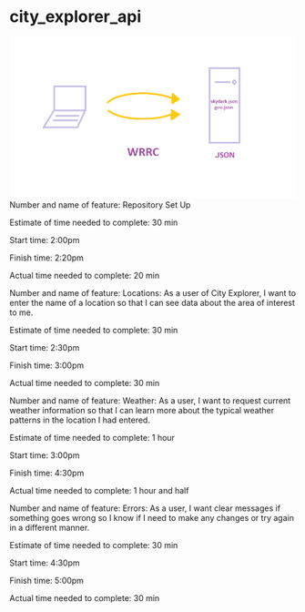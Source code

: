 # city_explorer_api
![image](images/WRRC.png)
Number and name of feature: Repository Set Up

Estimate of time needed to complete: 30 min

Start time: 2:00pm

Finish time: 2:20pm

Actual time needed to complete: 20 min


Number and name of feature: Locations: As a user of City Explorer, I want to enter the name of a location so that I can see data about the area of interest to me.

Estimate of time needed to complete: 30 min

Start time: 2:30pm

Finish time: 3:00pm

Actual time needed to complete: 30 min


Number and name of feature: Weather: As a user, I want to request current weather information so that I can learn more about the typical weather patterns in the location I had entered.

Estimate of time needed to complete: 1 hour

Start time: 3:00pm

Finish time: 4:30pm

Actual time needed to complete: 1 hour and half

Number and name of feature: Errors: As a user, I want clear messages if something goes wrong so I know if I need to make any changes or try again in a different manner.

Estimate of time needed to complete: 30 min

Start time: 4:30pm

Finish time: 5:00pm

Actual time needed to complete: 30 min 